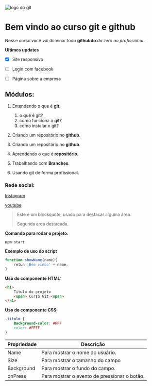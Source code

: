 ![logo do git](https://1000logos.net/wp-content/uploads/2021/05/GitHub-logo-500x281.png)

# Bem vindo ao curso git e github 

Nesse curso você vai dominar todo **githubdo** _do zero ao profissional._

**Ultimos updates**
- [x] Site responsivo
- [ ] Login com facebook
- [ ] Página sobre a empresa


## Módulos:

1. Entendendo o que é **git**.
    1. o que é git?
    2. como funciona o git?
    3. como instalar o git?

2. Criando um repositório no **github**.
2. Criando um repositório no **github**.
2. Aprendendo o que é **repositório**.
3. Trabalhando com **Branches**.
4. Usando git de forma profissional.



### Rede social:
[Instagram](https://instagram.com)

[youtube](https://youtube.com)

>Este é um blockquote, usado para destacar alguma área.
>
>Segunda area destacada.

**Comando para rodar o projeto:**

```
npm start
```

**Exemplo de uso do script**
```js
function showName(name){
    retun 'Bem vindo' + name;
}
```

**Uso do componente HTML:**
```html
<h1>
    Titulo do projeto
    <span> Curso Git <span>
</h1>
```

**Uso do componente CSS:**
```Css
.titulo {
    Background-color: #FFF
    color: #FFFF
}

```

Propriedade | Descrição 
------------|------------
Name | Para mostrar o nome do usuário.
Size | Para mostrar o tamanho do campo
Background | Para mostrar o fundo do campo.
onPress | Para mostrar o evento de pressionar o botão.

